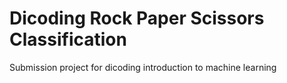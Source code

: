 # Dicoding Rock Paper Scissors Classification
 Submission project for dicoding introduction to machine learning
